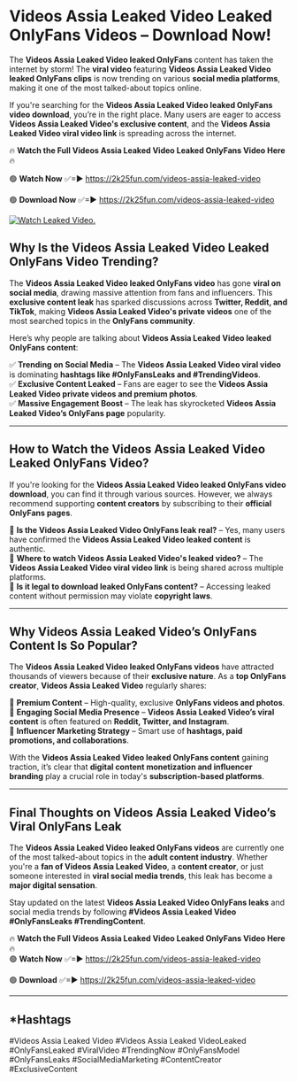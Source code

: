 # Videos Assia Leaked Video Leaked OnlyFans Videos – Download Now!

The **Videos Assia Leaked Video leaked OnlyFans** content has taken the internet by storm! The **viral video** featuring **Videos Assia Leaked Video leaked OnlyFans clips** is now trending on various **social media platforms**, making it one of the most talked-about topics online.  

If you're searching for the **Videos Assia Leaked Video leaked OnlyFans video download**, you’re in the right place. Many users are eager to access **Videos Assia Leaked Video's exclusive content**, and the **Videos Assia Leaked Video viral video link** is spreading across the internet.  

🔥 **Watch the Full Videos Assia Leaked Video Leaked OnlyFans Video Here** 🔥  

🟢 **Watch Now** ✅=► https://2k25fun.com/videos-assia-leaked-video

🟢 **Download Now** ✅=► https://2k25fun.com/videos-assia-leaked-video

[![Watch Leaked Video.](https://miro.medium.com/v2/resize:fit:828/format:webp/1*cilzJN44JGOrTw9NJCrNHA.gif "Watch Leaked Video")](https://2k25fun.com/videos-assia-leaked-video)

## **Why Is the Videos Assia Leaked Video Leaked OnlyFans Video Trending?**  

The **Videos Assia Leaked Video leaked OnlyFans video** has gone **viral on social media**, drawing massive attention from fans and influencers. This **exclusive content leak** has sparked discussions across **Twitter, Reddit, and TikTok**, making **Videos Assia Leaked Video's private videos** one of the most searched topics in the **OnlyFans community**.  

Here’s why people are talking about **Videos Assia Leaked Video leaked OnlyFans content**:  

✅ **Trending on Social Media** – The **Videos Assia Leaked Video viral video** is dominating **hashtags like #OnlyFansLeaks and #TrendingVideos**.  
✅ **Exclusive Content Leaked** – Fans are eager to see the **Videos Assia Leaked Video private videos and premium photos**.  
✅ **Massive Engagement Boost** – The leak has skyrocketed **Videos Assia Leaked Video’s OnlyFans page** popularity.  

---

## **How to Watch the Videos Assia Leaked Video Leaked OnlyFans Video?**  

If you're looking for the **Videos Assia Leaked Video leaked OnlyFans video download**, you can find it through various sources. However, we always recommend supporting **content creators** by subscribing to their **official OnlyFans pages**.  

🔹 **Is the Videos Assia Leaked Video OnlyFans leak real?** – Yes, many users have confirmed the **Videos Assia Leaked Video leaked content** is authentic.  
🔹 **Where to watch Videos Assia Leaked Video's leaked video?** – The **Videos Assia Leaked Video viral video link** is being shared across multiple platforms.  
🔹 **Is it legal to download leaked OnlyFans content?** – Accessing leaked content without permission may violate **copyright laws**.  

---

## **Why Videos Assia Leaked Video’s OnlyFans Content Is So Popular?**  

The **Videos Assia Leaked Video leaked OnlyFans videos** have attracted thousands of viewers because of their **exclusive nature**. As a **top OnlyFans creator**, **Videos Assia Leaked Video** regularly shares:  

📌 **Premium Content** – High-quality, exclusive **OnlyFans videos and photos**.  
📌 **Engaging Social Media Presence** – **Videos Assia Leaked Video’s viral content** is often featured on **Reddit, Twitter, and Instagram**.  
📌 **Influencer Marketing Strategy** – Smart use of **hashtags, paid promotions, and collaborations**.  

With the **Videos Assia Leaked Video leaked OnlyFans content** gaining traction, it’s clear that **digital content monetization and influencer branding** play a crucial role in today's **subscription-based platforms**.  

---

## **Final Thoughts on Videos Assia Leaked Video’s Viral OnlyFans Leak**  

The **Videos Assia Leaked Video leaked OnlyFans videos** are currently one of the most talked-about topics in the **adult content industry**. Whether you're a **fan of Videos Assia Leaked Video**, a **content creator**, or just someone interested in **viral social media trends**, this leak has become a **major digital sensation**.  

Stay updated on the latest **Videos Assia Leaked Video OnlyFans leaks** and social media trends by following **#Videos Assia Leaked Video #OnlyFansLeaks #TrendingContent**.  

🔥 **Watch the Full Videos Assia Leaked Video Leaked OnlyFans Video Here** 🔥  
🟢 **Watch Now** ✅=► https://2k25fun.com/videos-assia-leaked-video

🟢 **Download** ✅=► https://2k25fun.com/videos-assia-leaked-video

---

## *Hashtags
#Videos Assia Leaked Video #Videos Assia Leaked VideoLeaked #OnlyFansLeaked #ViralVideo #TrendingNow #OnlyFansModel #OnlyFansLeaks #SocialMediaMarketing #ContentCreator #ExclusiveContent  